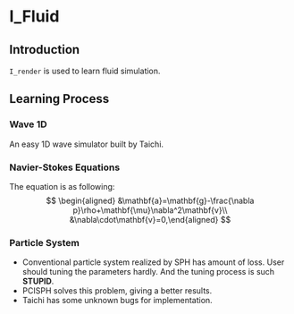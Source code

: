 # I_Fluid
## Introduction
`I_render` is used to learn fluid simulation.

## Learning Process
### Wave 1D
An easy 1D wave simulator built by Taichi.
### Navier-Stokes Equations
The equation is as following: 
$$
\begin{aligned}
&\mathbf{a}=\mathbf{g}-\frac{\nabla p}\rho+\mathbf{\mu}\nabla^2\mathbf{v}\\
&\nabla\cdot\mathbf{v}=0,\end{aligned}
$$
### Particle System
- Conventional particle system realized by SPH has amount of loss. User should tuning the parameters hardly. And the tuning process is such **STUPID**.
- PCISPH solves this problem, giving a better results.
- Taichi has some unknown bugs for implementation.